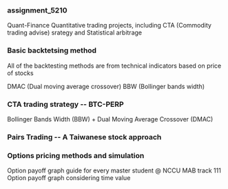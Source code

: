 ### assignment_5210

Quant-Finance
Quantitative trading projects, including CTA (Commodity trading advise) srategy and Statistical arbitrage

### Basic backtetsing method
All of the backtesting methods are from technical indicators based on price of stocks

DMAC (Dual moving average crossover)
BBW (Bollinger bands width)
### CTA trading strategy -- BTC-PERP
Bollinger Bands Width (BBW) + Dual Moving Average Crossover (DMAC)
### Pairs Trading -- A Taiwanese stock approach
### Options pricing methods and simulation
Option payoff graph guide for every master student @ NCCU MAB track 111
Option payoff graph considering time value
